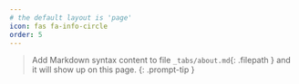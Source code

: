 ```yaml
---
# the default layout is 'page'
icon: fas fa-info-circle
order: 5  
---
```


> Add Markdown syntax content to file `_tabs/about.md`{: .filepath } and it will show up on this page.
{: .prompt-tip }
